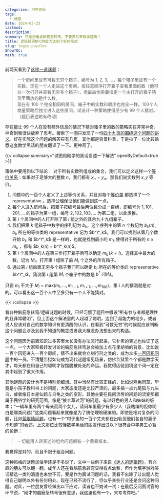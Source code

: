 ```yaml
---
categories: 浴室奇思
tags:
  - 谜题
date: 2024-03-23
lastmod: 
description: 
summary: 只是想看点脑筋急转弯，不要真的来数学题啊！
title: 逻辑题里NPC的智力达到了新的高度
slug: logic-puzzles
ShowTOC: 
math: true
---
```

前两天看到了[这样一道迷题]( https://math.berkeley.edu/~qiuyu/blog/puzzles#:~:text=Problem%2036. )：

> 一个房间里放有可数无穷个箱子，编号为 1, 2, 3, ...，每个箱子里放有一个实数。现在一个人走进这个房间，按任意顺序打开箱子查看里面的数（他可以一次打开并查看无穷多个箱子），但最后他需要指定一个未打开的箱子猜测里面放的是什么数。  
> 现在有 100 个完全相同的房间，箱子中的实数和顺序也完全一样。100个人商量策略后独立进入这些房间。试设计一种策略使得至少有 99 个人猜对。  
> （题目表述略有改动）

存在能让 99 个人在没有额外信息的情况下猜对箱子里的数的策略实在非常神奇，神奇到我很快放弃了思考。搜索了一圈只发现了一份[四十九页的围绕这个问题的讲义](https://www.annamgrim.com/Infinity.pdf)。好在实际这个问题的解答只有几页，其他都是背景科普，于是拉了一位比较熟悉这套数学黑话的朋友翻译了一下。更神奇了。

{{< collapse summary="试图用刚学的黑话复述一下解法" openByDefault=true >}}

策略中要用到以下结论：
对于所有实数列组成的集合，我们可以定义这样一个[等价关系](https://zh.wikipedia.org/wiki/%E7%AD%89%E4%BB%B7%E5%85%B3%E7%B3%BB)：如果对于足够大的整数 $n$，我们都有 $x_n = y_n$，那我们说实数列 $x, y$ 等价。
1. 问题中的一百个人定义了上述等价关系，并且对每个[等价类](https://zh.wikipedia.org/wiki/%E7%AD%89%E4%BB%B7%E7%B1%BB) 都选择了一个 representative 。选择公理保证他们能做到这一点。
2. 每个人进入房间后，把箱子按编号最后两位数分成一百组，即编号为 $1,101,201, \dots$ 的箱子为第一组，编号 $2,102,103, \dots$ 为第二组，以此类推。
3. 第 $i$ 个房间中的人打开除了第 $i$ 组之外的其余九十九组箱子。
4. 我们把第 $k$ 组箱子中数字的序列记为 $b_k$，这个序列中的第 $n$ 个数记为 $b_k(n)$。$b_k$ 所在的等价类的 representative 记为 $b^\*_k$。我们可以找到从第几个数开始 $b_k$ 和 $b^\*_k$ 是一样的，也就是找到最小的 $m_k$ 使得对于所有的 $n\geq m_k$ ，都有 $b_k(n) = b^\*_k(n)$。
5. 第 $i$ 个房间中的人在第三步打开箱子后可以确定 $m_k \,(k\neq i)$。选择其中最大的数，记为 $M_i$。打开第 $i$ 组除了前 $M_i$ 个之外的所有箱子。
6. 通过第 $i$ 组后面无穷多个箱子我们可以确定 $b_i$ 所在的等价类的 representative $b^\*_i$。猜测第 $i$ 组第 $M_i$ 个箱子中的数是 $b^*\_i(M_i)$。

只要 $m_i$ 不大于 $M_i = \text{max}(m_1, \dots, m_{i-1}, m_{i+1}, \dots, m_{100})$，第 $i$ 人的猜测就是对的。可以看出这一百个人中至多只有一个人不能猜对。

{{< /collapse >}}

看各种脑筋急转弯/逻辑谜题的时候，已经习惯了题目中假设“所有参与者都是理性的且非常聪明”，但上面这个解法里的人超越了聪明，达到了超能力的地步。或者说人应该对自己的数学知识有更清醒的认识，在看到“可数无穷”的时候就应该判断这个问题会涉及到我不知道的概念或者我大概没办法想出来的构造。

这个问题因为前置知识过多答案太长没有办法流行起来，它朴素的表述也佐证了这一点。一个大家积极转发讨论的脑筋急转弯总会被加上点花里胡哨的背景，比如说一百个囚犯进入一百个房间，猜不出来就会立刻行刑之类的，成为众多[一百](https://limboy.me/posts/100-prisoners/)[囚犯](http://www.matrix67.com/blog/archives/443)[问题](https://eigolomoh.bitbucket.io/math/100_prisoners_and_a_lamp.html)中的一员。不清楚监狱如何成为现代谜题常见场景，仿佛监狱里个个都是数学天才，每天都在用自己的聪明才智摆脱被处死的命运。我觉得囚徒困境这个词一定在其中起到了很大作用。

其他谜题的设计也不是特别能细想。其中当然有比较正经的，比如说鸡兔同笼，毕竟是小孩子教科书上的问题，大家态度还是比较严肃的，最多搞一点九尾狐与九头鸟，或者像日本是仙鹤与乌龟之类的变形。其他主要在民间流传的问题的流变那都属于民俗学的研究范围，像是“狼羊草过河”的问题，有过好色的男人和妹妹的版本；“一辆车里有两个母亲而两个女儿，请问车里最少有多少人（我瞎编的但你明白是哪类问题）”这类问题看起来就像是为了搞伦理哏硬编的。即使是相对复杂的问题，比如[蓝眼睛问题](https://xkcd.com/blue_eyes.html)，也有一个“村子里的一百个丈夫都在出轨但他们各自的妻子不知道”的表述。上文那位比较懂数学黑话的朋友作出过以下很符合中学男生心智的论断：
> 一切能用人话表述的组合问题都有一个黄暴版本。

我觉得是对的，而且不限于组合问题。

这种风格的谜题民俗学还是不多说了，文中一些例子来自[《迷人的逻辑题》](https://www.douban.com/book/subject/30325727/)，有兴趣的朋友可以翻一翻。成年人还在看脑筋急转弯显得有点幼稚，但作为填字游戏笑话精选一类的消遣也未尝不可。要是作为面试问题的话，我看不出除了让出题人觉得自己聪明以外有任何用处。现在已经不流行了，但似乎某些行业还是会问这种问题。对此，一位朋友曾经做出以下应对，读者也不妨试一试：在最后反问面试官的环节说，“刚才的脑筋急转弯很有意思，我这里也有一个，来考考你吧。”
